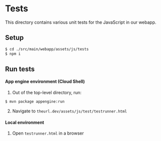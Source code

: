 # Tests
This directory contains various unit tests for the JavaScript in our webapp.

## Setup

```bash
$ cd ./src/main/webapp/assets/js/tests
$ npm i
```

## Run tests

#### App engine environment (Cloud Shell)

1. Out of the top-level directory, run:
```bash
$ mvn package appengine:run
```

2. Navigate to `theurl.dev/assets/js/test/testrunner.html`

#### Local environment

1. Open `testrunner.html` in a browser